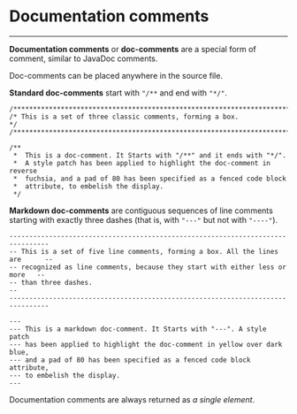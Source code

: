 Documentation comments
======================

----------------------------------------

**Documentation comments** or **doc-comments** are a special
form of comment, similar to JavaDoc comments.

Doc-comments can be placed anywhere in the source file.

**Standard doc-comments** start with `"/**` and end with `"*/"`.

~~~rexx {pad=80 patch="element el.doc_comment #000:#c4c"}
/******************************************************************************/
/* This is a set of three classic comments, forming a box.                    */
/******************************************************************************/

/**
 *  This is a doc-comment. It Starts with "/**" and it ends with "*/".
 *  A style patch has been applied to highlight the doc-comment in reverse
 *  fuchsia, and a pad of 80 has been specified as a fenced code block
 *  attribute, to embelish the display.
 */
~~~


**Markdown doc-comments** are contiguous sequences
of line comments starting with exactly three dashes
(that is, with `"---"` but not with `"----"`).

~~~rexx {pad=80 patch="element el.doc_comment_markdown #FF0:#22f"}
--------------------------------------------------------------------------------
-- This is a set of five line comments, forming a box. All the lines are      --
-- recognized as line comments, because they start with either less or more   --
-- than three dashes.                                                         --
--------------------------------------------------------------------------------

---
--- This is a markdown doc-comment. It Starts with "---". A style patch
--- has been applied to highlight the doc-comment in yellow over dark blue,
--- and a pad of 80 has been specified as a fenced code block attribute,
--- to embelish the display.
---
~~~

Documentation comments are always returned as *a single element*.